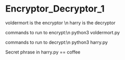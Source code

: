 # Encryptor_Decryptor_1

voldermort is the encryptor \n
harry is the decryptor

commands to run to encrypt:\n
	python3 voldermort.py

commands to run to decrypt:\n
	python3 harry.py

Secret phrase in harry.py == coffee
